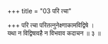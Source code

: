 +++
title = "03 परि त्चा"

+++
परि त्चा परितत्नुनेक्ष्णाकामविद्विषे ।  
यथा न विद्विषावहै न विभवाव कदाचन ॥ ३ ॥